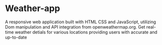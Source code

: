 # Weather-app
A responsive web application built with HTML CSS and JavaScript, utilizing Dom manipulation and API integration from  openweathermap.org. Get real-time weather detials for various locations providing users with accurate and up-to-date 


